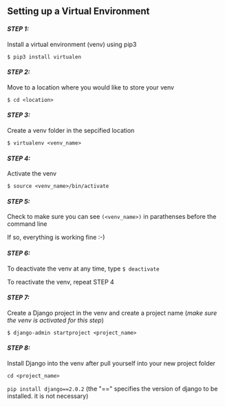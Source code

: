 ## Setting up a Virtual Environment

#### *STEP 1:* 

Install a virtual environment (venv) using pip3

`$ pip3 install virtualen`

#### *STEP 2:* 

Move to a location where you would like to store your venv

`$ cd <location>`

#### *STEP 3:* 

Create a venv folder in the sepcified location

`$ virtualenv <venv_name>` 

#### *STEP 4:* 

Activate the venv

`$ source <venv_name>/bin/activate`

#### *STEP 5:* 

Check to make sure you can see `(<venv_name>)` in parathenses before the command line

If so, everything is working fine :-)


#### *STEP 6:* 

To deactivate the venv at any time, type `$ deactivate`

To reactivate the venv, repeat STEP 4

#### *STEP 7:* 

Create a Django project in the venv and create a project name (_make sure the venv is activated for this step_)

`$ django-admin startproject <project_name>`

#### *STEP 8:*

Install Django into the venv after pull yourself into your new project folder

`cd <project_name>`

`pip install django==2.0.2` (the "==" specifies the version of django to be installed. it is not necessary)

